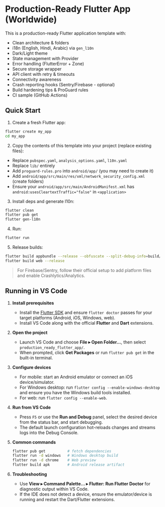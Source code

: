 
# Production-Ready Flutter App (Worldwide)

This is a production-ready Flutter application template with:
- Clean architecture & folders
- i18n (English, Hindi, Arabic) via `gen_l10n`
- Dark/Light theme
- State management with Provider
- Error handling (FlutterError + Zone)
- Secure storage wrapper
- API client with retry & timeouts
- Connectivity awareness
- Crash reporting hooks (Sentry/Firebase - optional)
- Build hardening tips & ProGuard rules
- CI sample (GitHub Actions)

## Quick Start
1) Create a fresh Flutter app:
```bash
flutter create my_app
cd my_app
```

2) Copy the contents of this template into your project (replace existing files):
- Replace `pubspec.yaml`, `analysis_options.yaml`, `l10n.yaml`
- Replace `lib/` entirely
- Add `proguard-rules.pro` into `android/app/` (you may need to create it)
- Add `android/app/src/main/res/xml/network_security_config.xml` (create folders)
- Ensure your `android/app/src/main/AndroidManifest.xml` has `android:usesCleartextTraffic="false"` in `<application>`

3) Install deps and generate l10n:
```bash
flutter clean
flutter pub get
flutter gen-l10n
```

4) Run:
```bash
flutter run
```

5) Release builds:
```bash
flutter build appbundle --release --obfuscate --split-debug-info=build/symbols
flutter build web --release
```

> For Firebase/Sentry, follow their official setup to add platform files and enable Crashlytics/Analytics.

## Running in VS Code

1. **Install prerequisites**
   - Install the [Flutter SDK](https://docs.flutter.dev/get-started/install) and ensure `flutter doctor` passes for your target platforms (Android, iOS, Windows, web).
   - Install VS Code along with the official **Flutter** and **Dart** extensions.

2. **Open the project**
   - Launch VS Code and choose **File ▸ Open Folder…**, then select `production_ready_flutter_app/`.
   - When prompted, click **Get Packages** or run `flutter pub get` in the built-in terminal.

3. **Configure devices**
   - For mobile: start an Android emulator or connect an iOS device/simulator.
   - For Windows desktop: run `flutter config --enable-windows-desktop` and ensure you have the Windows build tools installed.
   - For web: run `flutter config --enable-web`.

4. **Run from VS Code**
   - Press `F5` or use the **Run and Debug** panel, select the desired device from the status bar, and start debugging.
   - The default launch configuration hot-reloads changes and streams logs into the Debug Console.

5. **Common commands**
   ```bash
   flutter pub get          # fetch dependencies
   flutter run -d windows   # Windows desktop build
   flutter run -d chrome    # Web preview
   flutter build apk        # Android release artifact
   ```

6. **Troubleshooting**
   - Use **View ▸ Command Palette… ▸ Flutter: Run Flutter Doctor** for diagnostic output within VS Code.
   - If the IDE does not detect a device, ensure the emulator/device is running and restart the Dart/Flutter extensions.
